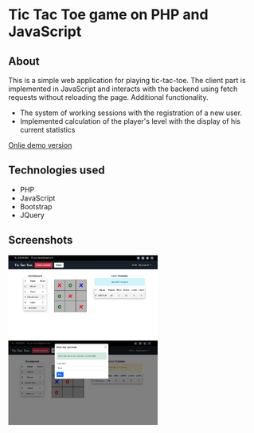 # Tic Tac Toe game on PHP and JavaScript

## About
This is a simple web application for playing tic-tac-toe.
The client part is implemented in JavaScript and interacts with the backend using fetch requests without reloading the page.
Additional functionality.
- The system of working sessions with the registration of a new user.
- Implemented calculation of the player's level with the display of his current statistics

[Onlie demo version](http://tic-tac-toe-trainee.epizy.com/)

## Technologies used
- PHP
- JavaScript
- Bootstrap
- JQuery
## Screenshots

<img
src="assets/Screenshot 2022-09-18 11.52.55.png"
alt="Alt text"
title="Optional title"
style="display: inline-block; margin: 0 auto; max-width: 300px">
<br>
<img
src="assets/Screenshot 2022-09-18 11.56.35.png"
alt="Alt text"
title="Optional title"
style="display: inline-block; margin: 0 auto; max-width: 300px">
